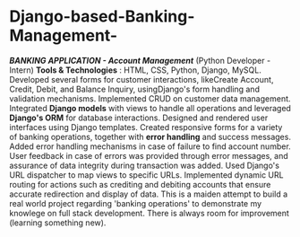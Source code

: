 # Django-based-Banking-Management-
**_BANKING APPLICATION - Account Management_**
(Python Developer - Intern)
**Tools & Technologies** : HTML, CSS, Python, Django, MySQL.
Developed several forms for customer interactions, likeCreate Account, Credit, Debit, and Balance Inquiry, usingDjango's form handling and validation mechanisms.
Implemented CRUD on customer data management. Integrated **Django models** with views to handle all operations and leveraged **Django's ORM** for database interactions.
Designed and rendered user interfaces using Django templates. Created responsive forms for a variety of banking operations, together with **error handling** and success messages. 
Added error handling mechanisms in case of failure to find account number. User feedback in case of errors was provided through error messages, and assurance of data integrity during transaction was added.
Used Django's URL dispatcher to map views to specific URLs. Implemented dynamic URL routing for actions such as crediting and debiting accounts that ensure accurate redirection and display of data.
This is a maiden attempt to build a real world project regarding 'banking operations' to demonstrate my knowlege on full stack development. There is always room for improvement (learning something new). 
